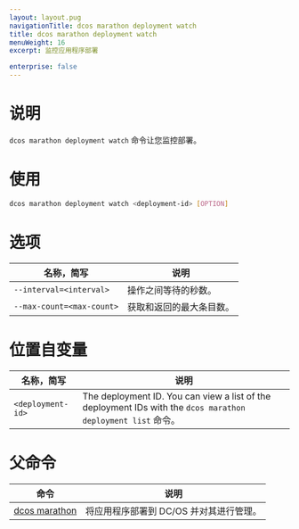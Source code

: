 ```yaml
---
layout: layout.pug
navigationTitle: dcos marathon deployment watch
title: dcos marathon deployment watch
menuWeight: 16
excerpt: 监控应用程序部署

enterprise: false
---
```



# 说明
`dcos marathon deployment watch` 命令让您监控部署。

# 使用

```bash
dcos marathon deployment watch <deployment-id> [OPTION]
```

# 选项

| 名称，简写 | 说明 |
|---------|-------------|
| `--interval=<interval>` | 操作之间等待的秒数。|
| `--max-count=<max-count>` | 获取和返回的最大条目数。|


# 位置自变量

| 名称，简写 | 说明 |
|---------|-------------|
| `<deployment-id>`   | The deployment ID. You can view a list of the deployment IDs with the `dcos marathon deployment list` 命令。|

# 父命令

| 命令 | 说明 |
|---------|-------------|
| [dcos marathon](/cn/1.11/cli/command-reference/dcos-marathon/) | 将应用程序部署到 DC/OS 并对其进行管理。|

